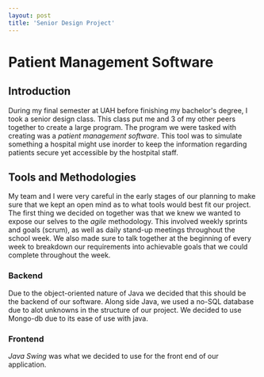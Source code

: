 ```yaml
---
layout: post
title: 'Senior Design Project'
---
```


# Patient Management Software # 

## Introduction ## 

During my final semester at UAH before finishing my bachelor's degree, I took a senior design class. This class put me and 3 of my other peers together to create a large program. The program we were tasked with creating was a *patient management software*. This tool was to simulate something a hospital might use inorder to keep the information regarding patients secure yet accessible by the hostpital staff. 

## Tools and Methodologies ##

My team and I were very careful in the early stages of our planning to make sure that we kept an open mind as to what tools would best fit our project. The first thing we decided on together was that we knew we wanted to expose our selves to the *agile* methodology. This involved weekly sprints and goals (scrum), as well as daily stand-up meetings throughout the school week. We also made sure to talk together at the beginning of every week to breakdown our requirements into achievable goals that we could complete throughout the week. 

### Backend ###
Due to the object-oriented nature of Java we decided that this should be the backend of our software. Along side Java, we used a no-SQL database due to alot unknowns in the structure of our project. We decided to use Mongo-db due to its ease of use with java. 

### Frontend ### 
*Java Swing* was what we decided to use for the front end of our application. 